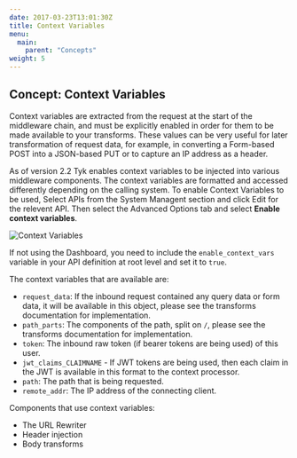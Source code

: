 ```yaml
---
date: 2017-03-23T13:01:30Z
title: Context Variables
menu:
  main:
    parent: "Concepts"
weight: 5 
---
```


## Concept: Context Variables

Context variables are extracted from the request at the start of the middleware chain, and must be explicitly enabled in order for them to be made available to your transforms. These values can be very useful for later transformation of request data, for example, in converting a Form-based POST into a JSON-based PUT or to capture an IP address as a header.

As of version 2.2 Tyk enables context variables to be injected into various middleware components. The context variables are formatted and accessed differently depending on the calling system. To enable Context Variables to be used, Select APIs from the System Managent section and click Edit for the relevent API. Then select the Advanced Options tab and select **Enable context variables**.

![Context Variables][1]

If not using the Dashboard, you need to include the `enable_context_vars` variable in your API definition at root level and set it to `true`.

The context variables that are available are:

*   `request_data`: If the inbound request contained any query data or form data, it will be available in this object, please see the transforms documentation for implementation.
*   `path_parts`: The components of the path, split on `/`, please see the transforms documentation for implementation.
*   `token`: The inbound raw token (if bearer tokens are being used) of this user.
*   `jwt_claims_CLAIMNAME` - If JWT tokens are being used, then each claim in the JWT is available in this format to the context processor.
*   `path`: The path that is being requested.
*   `remote_addr`: The IP address of the connecting client.

Components that use context variables:

*   The URL Rewriter
*   Header injection
*   Body transforms

[1]: /docs/img/dashboard/system-management/context_variables.png
